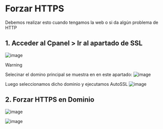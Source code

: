# Forzar HTTPS

Debemos realizar esto cuando tengamos la web o si da algún problema de HTTP

## 1. Acceder al Cpanel > Ir al apartado de SSL
![image](https://github.com/user-attachments/assets/4fd7a29e-0a5d-4136-b5d6-a3451bbb3bc1)

> [!WARNING]
> Selecinar el domino principal se muestra en en este apartado:
> ![image](https://github.com/user-attachments/assets/b97c2b61-0d2e-4db9-9fda-4d69174fabc0)


Luego seleccionamos dicho dominio y ejecutamos AutoSSL
![image](https://github.com/user-attachments/assets/66a94b8c-fe4a-4492-8ed7-c978ff3c5918)


## 2. Forzar HTTPS en Dominio
![image](https://github.com/user-attachments/assets/38f33b3b-bba3-4da2-b2ac-b43892736de3)

![image](https://github.com/user-attachments/assets/c1da131c-2fa8-4b57-bde9-c102837d89ab)



